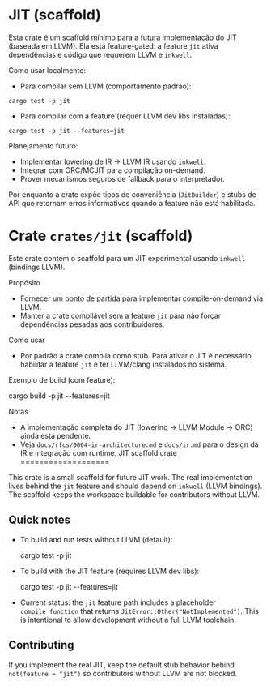 # JIT (scaffold)

Esta crate é um scaffold mínimo para a futura implementação do JIT (baseada em LLVM).
Ela está feature-gated: a feature `jit` ativa dependências e código que requerem LLVM
e `inkwell`.

Como usar localmente:

- Para compilar sem LLVM (comportamento padrão):

```text
cargo test -p jit
```

- Para compilar com a feature (requer LLVM dev libs instaladas):

```text
cargo test -p jit --features=jit
```

Planejamento futuro:

- Implementar lowering de IR -> LLVM IR usando `inkwell`.
- Integrar com ORC/MCJIT para compilação on-demand.
- Prover mecanismos seguros de fallback para o interpretador.

Por enquanto a crate expõe tipos de conveniência (`JitBuilder`) e stubs de API
que retornam erros informativos quando a feature não está habilitada.

# Crate `crates/jit` (scaffold)

Este crate contém o scaffold para um JIT experimental usando `inkwell` (bindings LLVM).

Propósito
- Fornecer um ponto de partida para implementar compile-on-demand via LLVM.
- Manter a crate compilável sem a feature `jit` para não forçar dependências pesadas aos contribuidores.

Como usar
- Por padrão a crate compila como stub. Para ativar o JIT é necessário habilitar a feature `jit` e ter LLVM/clang instalados no sistema.

Exemplo de build (com feature):

cargo build -p jit --features=jit

Notas
- A implementação completa do JIT (lowering -> LLVM Module -> ORC) ainda está pendente.
- Veja `docs/rfcs/0004-ir-architecture.md` e `docs/ir.md` para o design da IR e integração com runtime.
JIT scaffold crate
===================

This crate is a small scaffold for future JIT work. The real implementation lives
behind the `jit` feature and should depend on `inkwell` (LLVM bindings). The scaffold
keeps the workspace buildable for contributors without LLVM.

Quick notes
-----------

- To build and run tests without LLVM (default):

	cargo test -p jit

- To build with the JIT feature (requires LLVM dev libs):

	cargo test -p jit --features=jit

- Current status: the `jit` feature path includes a placeholder `compile_function` that
	returns `JitError::Other("NotImplemented")`. This is intentional to allow development
	without a full LLVM toolchain.

Contributing
------------

If you implement the real JIT, keep the default stub behavior behind `not(feature = "jit")`
so contributors without LLVM are not blocked.
